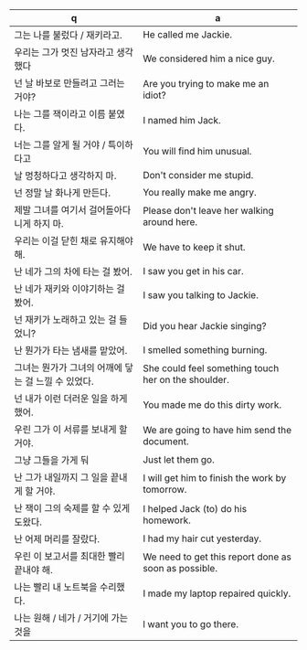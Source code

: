  q  | a
--- | ---
그는 나를 불렀다 / 재키라고.		| He called me Jackie.
우리는 그가 멋진 남자라고 생각했다		| We considered him a nice guy.
넌 날 바보로 만들려고 그러는 거야?		| Are you trying to make me an idiot?
나는 그를 잭이라고 이름 붙였다.		| I named him Jack.
너는 그를 알게 될 거야 / 특이하다고		| You will find him unusual.
날 멍청하다고 생각하지 마.		| Don't consider me stupid.
넌 정말 날 화나게 만든다.		| You really make me angry.
제발 그녀를 여기서 걸어돌아다니게 하지 마.		| Please don't leave her walking around here.
우리는 이걸 닫힌 채로 유지해야 해.		| We have to keep it shut.
난 네가 그의 차에 타는 걸 봤어.		| I saw you get in his car.
난 네가 재키와 이야기하는 걸 봤어.		| I saw you talking to Jackie.
넌 재키가 노래하고 있는 걸 들었니?		| Did you hear Jackie singing?
난 뭔가가 타는 냄새를 맡았어.		| I smelled something burning.
그녀는 뭔가가 그녀의 어깨에 닿는 걸 느낄 수 있었다.		| She could feel something touch her on the shoulder.
넌 내가 이런 더러운 일을 하게 했어.		| You made me do this dirty work.
우린 그가 이 서류를 보내게 할 거야.		| We are going to have him send the document.
그냥 그들을 가게 둬		| Just let them go.
난 그가 내일까지 그 일을 끝내게 할 거야.		| I will get him to finish the work by tomorrow.
난 잭이 그의 숙제를 할 수 있게 도왔다.		| I helped Jack (to) do his homework.
난 어제 머리를 잘랐다.		| I had my hair cut yesterday.
우린 이 보고서를 최대한 빨리 끝내야 해.		| We need to get this report done as soon as possible.
나는 빨리 내 노트북을 수리했다.		| I made my laptop repaired quickly.
나는 원해 / 네가 / 거기에 가는 것을		| l want you to go there.